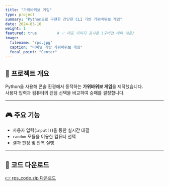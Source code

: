 ```yaml
---
title: "가위바위보 게임"
type: project
summary: "Python으로 구현한 간단한 CLI 기반 가위바위보 게임"
date: 2024-03-10
weight: 1
featured: true         # ✅ 대표 이미지 표시용 (구버전 테마 대응)
image:
  filename: "rps.jpg"
  caption: "터미널 기반 가위바위보 게임"
  focal_point: "Center"
---
```



## 🧩 프로젝트 개요
Python을 사용해 콘솔 환경에서 동작하는 **가위바위보 게임**을 제작했습니다.  
사용자 입력과 컴퓨터의 랜덤 선택을 비교하여 승패를 결정합니다.

---

## 🎮 주요 기능
- 사용자 입력(`input()`)을 통한 실시간 대결  
- `random` 모듈을 이용한 컴퓨터 선택  
- 결과 판정 및 반복 실행  

---

## 💾 코드 다운로드
[👉 rps_code.zip 다운로드](rps_code.zip)


